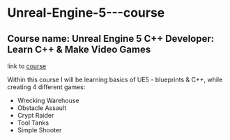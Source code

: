 # Unreal-Engine-5---course

## Course name: Unreal Engine 5 C++ Developer: Learn C++ & Make Video Games
link to [course](https://www.udemy.com/course/unrealcourse/)

Within this course I will be learning basics of UE5 - blueprints &amp; C++, while creating 4 different games:

- Wrecking Warehouse
- Obstacle Assault
- Crypt Raider
- Tool Tanks 
- Simple Shooter
